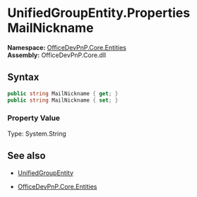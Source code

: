 # UnifiedGroupEntity.Properties MailNickname
**Namespace:** [OfficeDevPnP.Core.Entities](OfficeDevPnP.Core.Entities.md)  
**Assembly:** OfficeDevPnP.Core.dll  
## Syntax
```C#
public string MailNickname { get; }
public string MailNickname { set; }
```

### Property Value
Type: System.String  

## See also
- [UnifiedGroupEntity](UnifiedGroupEntity.md) 

- [OfficeDevPnP.Core.Entities](OfficeDevPnP.Core.Entities.md)
